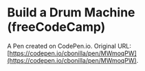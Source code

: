 # Build a Drum Machine (freeCodeCamp)

A Pen created on CodePen.io. Original URL: [https://codepen.io/cbonilla/pen/MWmoqPW](https://codepen.io/cbonilla/pen/MWmoqPW).


